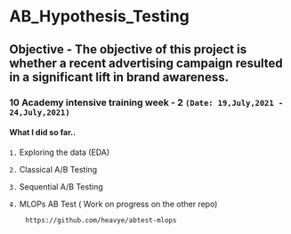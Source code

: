 # AB_Hypothesis_Testing

## Objective - The objective of this project is whether a recent advertising campaign resulted in a significant lift in brand awareness.
### 10 Academy intensive training week - 2 `(Date: 19,July,2021 - 24,July,2021)`

#### What I did so far..

`1.` Exploring the data (EDA)

`2.` Classical A/B Testing

`3.` Sequential A/B Testing 

`4.` MLOPs AB Test ( Work on progress on the other repo)

        https://github.com/heavye/abtest-mlops
